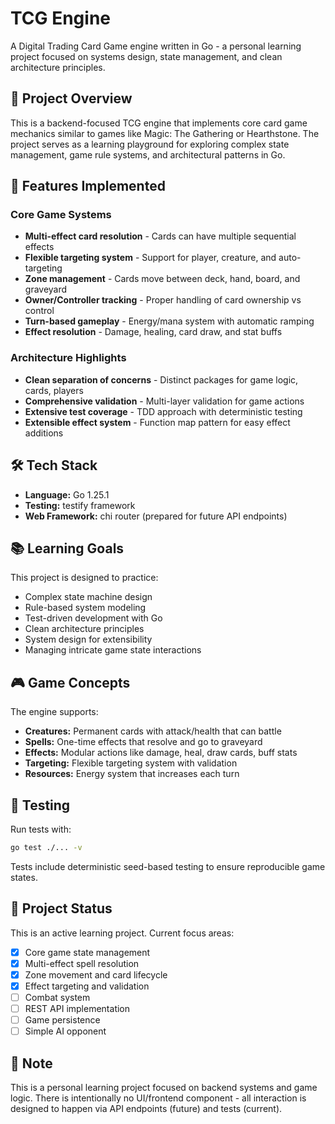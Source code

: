 # TCG Engine

A Digital Trading Card Game engine written in Go - a personal learning project focused on systems design, state management, and clean architecture principles.

## 🎯 Project Overview

This is a backend-focused TCG engine that implements core card game mechanics similar to games like Magic: The Gathering or Hearthstone. The project serves as a learning playground for exploring complex state management, game rule systems, and architectural patterns in Go.

## 🚀 Features Implemented

### Core Game Systems
- **Multi-effect card resolution** - Cards can have multiple sequential effects
- **Flexible targeting system** - Support for player, creature, and auto-targeting
- **Zone management** - Cards move between deck, hand, board, and graveyard
- **Owner/Controller tracking** - Proper handling of card ownership vs control
- **Turn-based gameplay** - Energy/mana system with automatic ramping
- **Effect resolution** - Damage, healing, card draw, and stat buffs

### Architecture Highlights
- **Clean separation of concerns** - Distinct packages for game logic, cards, players
- **Comprehensive validation** - Multi-layer validation for game actions
- **Extensive test coverage** - TDD approach with deterministic testing
- **Extensible effect system** - Function map pattern for easy effect additions

## 🛠️ Tech Stack

- **Language:** Go 1.25.1
- **Testing:** testify framework
- **Web Framework:** chi router (prepared for future API endpoints)

## 📚 Learning Goals

This project is designed to practice:
- Complex state machine design
- Rule-based system modeling
- Test-driven development with Go
- Clean architecture principles
- System design for extensibility
- Managing intricate game state interactions

## 🎮 Game Concepts

The engine supports:
- **Creatures:** Permanent cards with attack/health that can battle
- **Spells:** One-time effects that resolve and go to graveyard
- **Effects:** Modular actions like damage, heal, draw cards, buff stats
- **Targeting:** Flexible targeting system with validation
- **Resources:** Energy system that increases each turn

## 🧪 Testing

Run tests with:
```bash
go test ./... -v
```

Tests include deterministic seed-based testing to ensure reproducible game states.

## 📝 Project Status

This is an active learning project. Current focus areas:
- [x] Core game state management
- [x] Multi-effect spell resolution
- [x] Zone movement and card lifecycle
- [x] Effect targeting and validation
- [ ] Combat system
- [ ] REST API implementation
- [ ] Game persistence
- [ ] Simple AI opponent

## 🤝 Note

This is a personal learning project focused on backend systems and game logic. There is intentionally no UI/frontend component - all interaction is designed to happen via API endpoints (future) and tests (current).
